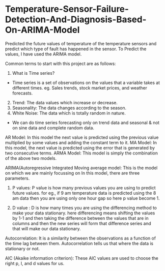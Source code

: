 # Temperature-Sensor-Failure-Detection-And-Diagnosis-Based-On-ARIMA-Model
Predicted the future values of temperature of the temperature sensors and predict which type of fault has happened in the sensor. To Predict the values, I have used the ARIMA model.


Common terms to start with this project are as follows: 

1. What is Time series?
- Time series is a set of observations on the values that a variable takes at different times. eg. Sales trends, stock market prices, and weather forecasts.
2. Trend: The data values which increase or decrease.
3. Seasonality: The data changes according to the season.
4. White Noise: The data which is totally random in nature.


* We can do time series forecasting only on trend data and seasonal & not on sine data and complete random data.

AR Model: In this model the next value is predicted using the previous value multiplied by some values and adding the constant term to it.
MA Model: In this model, the next value is predicted using the error that is generated by two consecutive terms.
ARMA Model: This model is simply the combination of the above two models.

ARIMA(Autoregressive Integrated Moving average model: This is the model on which we are mainly focussing on 
In this model, there are three parameters.
1. P values: P value is how many previous values you are using to predict future values. for eg., if 9 am temperature data is predicted using the 8 am data then you are using only one hour gap so here p value become 1. 

2. D value  : D is how many times you are using the differencing method to make your data stationary. here differencing means shifting the values by 1-1 and then taking the difference between the values that are in columns and then the new series will form that difference series and that will make our data stationary.

Autocorrelation: It is a similarity between the observations as a function of the time lag between them. Autocorrelation tells us that where the data is stationary or not.

AIC (Akaike information criterion): These AIC values are used to choose the right p, I, and d values for us.
